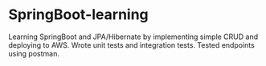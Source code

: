 # SpringBoot-learning

Learning SpringBoot and JPA/Hibernate by implementing simple CRUD and deploying to AWS.
Wrote unit tests and integration tests.
Tested endpoints using postman.
